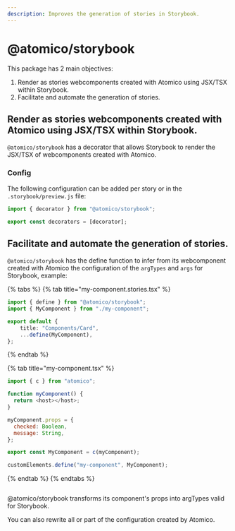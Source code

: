 ```yaml
---
description: Improves the generation of stories in Storybook.
---
```


# @atomico/storybook

This package has 2 main objectives:

1. Render as stories webcomponents created with Atomico using JSX/TSX within Storybook.
2. Facilitate and automate the generation of stories.

## Render as stories webcomponents created with Atomico using JSX/TSX within Storybook.

`@atomico/storybook` has a decorator that allows Storybook to render the JSX/TSX of webcomponents created with Atomico.

### **Config**

The following configuration can be added per story or in the `.storybook/preview.js` file:

```javascript
import { decorator } from "@atomico/storybook";

export const decorators = [decorator];
```

## Facilitate and automate the generation of stories.

`@atomico/storybook` has the define function to infer from its webcomponent created with Atomico the configuration of the `argTypes` and `args` for Storybook, example:

{% tabs %}
{% tab title="my-component.stories.tsx" %}
```typescript
import { define } from "@atomico/storybook";
import { MyComponent } from "./my-component";

export default {
    title: "Components/Card",
    ...define(MyComponent),
};
```
{% endtab %}

{% tab title="my-component.tsx" %}
```javascript
import { c } from "atomico";

function myComponent() {
  return <host></host>;
}

myComponent.props = {
  checked: Boolean,
  message: String,
};

export const MyComponent = c(myComponent);

customElements.define("my-component", MyComponent);
```
{% endtab %}
{% endtabs %}

```javascript
```

@atomico/storybook transforms its component's props into argTypes valid for Storybook.

You can also rewrite all or part of the configuration created by Atomico.
